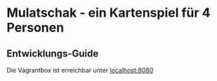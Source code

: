# Mulatschak - ein Kartenspiel für 4 Personen
## Entwicklungs-Guide
Die Vagrantbox ist erreichbar unter [localhost:8080](http://localhost:8080)
